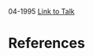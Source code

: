 

04-1995
[Link to Talk](https://www.churchofjesuschrist.org/study/general-conference/1995/04/saturday-morning-session?lang=eng)



# References
